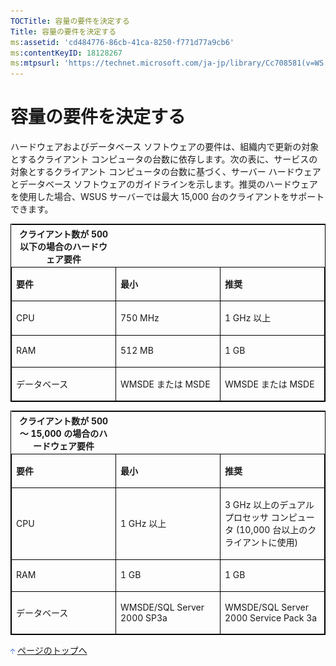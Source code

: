 ```yaml
---
TOCTitle: 容量の要件を決定する
Title: 容量の要件を決定する
ms:assetid: 'cd484776-86cb-41ca-8250-f771d77a9cb6'
ms:contentKeyID: 18128267
ms:mtpsurl: 'https://technet.microsoft.com/ja-jp/library/Cc708581(v=WS.10)'
---
```


容量の要件を決定する
====================

ハードウェアおよびデータベース ソフトウェアの要件は、組織内で更新の対象とするクライアント コンピュータの台数に依存します。次の表に、サービスの対象とするクライアント コンピュータの台数に基づく、サーバー ハードウェアとデータベース ソフトウェアのガイドラインを示します。推奨のハードウェアを使用した場合、WSUS サーバーでは最大 15,000 台のクライアントをサポートできます。

<p> </p>
<table style="border:1px solid black;">
<colgroup>
<col width="33%" />
<col width="33%" />
<col width="33%" />
</colgroup>
<thead>
<tr class="header">
<th>クライアント数が 500 以下の場合のハードウェア要件</th>
<th><strong></strong></th>
<th><strong></strong></th>
</tr>
</thead>
<tbody>
<tr class="odd">
<td style="border:1px solid black;"><p><strong>要件</strong></p></td>
<td style="border:1px solid black;"><p><strong>最小</strong></p></td>
<td style="border:1px solid black;"><p><strong>推奨</strong></p></td>
</tr>  
<tr class="even">
<td style="border:1px solid black;"><p>CPU</p></td>
<td style="border:1px solid black;"><p>750 MHz</p></td>
<td style="border:1px solid black;"><p>1 GHz 以上</p></td>
</tr>  
<tr class="odd">
<td style="border:1px solid black;"><p>RAM</p></td>
<td style="border:1px solid black;"><p>512 MB</p></td>
<td style="border:1px solid black;"><p>1 GB</p></td>
</tr>  
<tr class="even">
<td style="border:1px solid black;"><p>データベース</p></td>
<td style="border:1px solid black;"><p>WMSDE または MSDE</p></td>
<td style="border:1px solid black;"><p>WMSDE または MSDE</p></td>
</tr>  
</tbody>  
</table>

<p> </p>
<table style="border:1px solid black;">  
<colgroup>  
<col width="33%" />  
<col width="33%" />  
<col width="33%" />  
</colgroup>  
<thead>  
<tr class="header">  
<th>クライアント数が 500 ～ 15,000 の場合のハードウェア要件</th>  
<th><strong></strong></th>  
<th><strong></strong></th>  
</tr>  
</thead>  
<tbody>  
<tr class="odd">
<td style="border:1px solid black;"><p><strong>要件</strong></p></td>
<td style="border:1px solid black;"><p><strong>最小</strong></p></td>
<td style="border:1px solid black;"><p><strong>推奨</strong></p></td>
</tr>  
<tr class="even">
<td style="border:1px solid black;"><p>CPU</p></td>
<td style="border:1px solid black;"><p>1 GHz 以上</p></td>
<td style="border:1px solid black;"><p>3 GHz 以上のデュアル プロセッサ コンピュータ (10,000 台以上のクライアントに使用)</p></td>
</tr>  
<tr class="odd">
<td style="border:1px solid black;"><p>RAM</p></td>
<td style="border:1px solid black;"><p>1 GB</p></td>
<td style="border:1px solid black;"><p>1 GB</p></td>
</tr>  
<tr class="even">
<td style="border:1px solid black;"><p>データベース</p></td>
<td style="border:1px solid black;"><p>WMSDE/SQL Server 2000 SP3a</p></td>
<td style="border:1px solid black;"><p>WMSDE/SQL Server 2000 Service Pack 3a</p></td>
</tr>  
</tbody>  
</table>
  
![](images/Cc708581.arrow_px_up(ja-jp,WS.10).gif) [ページのトップへ](#ctl00_rs1_eb1_panel1)
